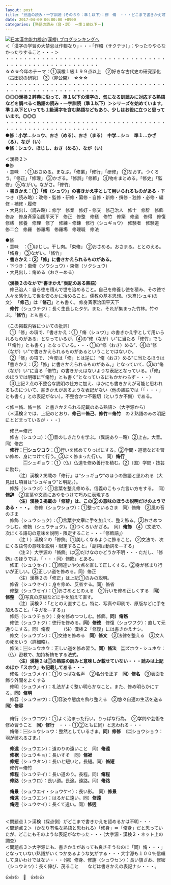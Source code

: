 ```yaml
---
layout: post
title: "熟語の読み・一字訓読（その５９：準１以下）：修　脩　・・・どこまで書きかえ可能？・・・"
date: 2017-04-09 00:00:00 +0900
categories: [熟語の読み（音・訓）　ー準１級以下－]
---
```


[![](/syuusyuu9701/assets/images/熟語の読み・一字訓読（その５９：準１以下）：修-脩-・・・どこまで書きかえ可能？・・・-br_c_3028_1.gif)](http://blog.with2.net/link.php?1659096:3028 "日本漢字能力検定(漢検) ブログランキングへ")[日本漢字能力検定(漢検) ブログランキングへ](http://blog.with2.net/link.php?1659096:3028)  
＜「漢字の学習の大禁忌は作輟なり」・・・「作輟（サクテツ）」：やったりやらなかったりすること・・・＞  
・・・・・・・・・・・・・・・・・・・・・・・・・・・・・・・・・・・・・・・・・・・・・・・・・・・・・・・・・  
☆☆☆今年のテーマ：①漢検１級１９９点以上　②好きな古代史の研究深化（古田説の研究）　③（非公開）　☆☆☆　　  
・・・・・・・・・・・・・・・・・・・・・・・・・・・・・・・・・・・・・・・・・・・・・・・・・・・・・・・・・  
**◎◎◎漢検２辞典に沿って、準１以下の漢字の、気になる訓読みに対応する熟語などを調べる＜熟語の読み・一字訓読（準１以下）＞シリーズを始めています。準１以下といっても１級漢字を含む熟語などもあり、少しはお役に立つと思っています。◎◎◎**  
・・・・・・・・・・・・・・・・・・・・・・・・・・・・・・・・・・・・・・・・・・・・・・・・・・・・・・・・・  
**●修：小学…シュウ、おさ（める）、おさ（まる）　中学…シュ　準１…かざ（る）、なが（い）**  
**●脩：シュウ、ほじし、おさ（める）、なが（い）**  
  
＜漢検２＞  
●修  
・意味　：①おさめる。まなぶ。「修業」「修行」「研修」 ②なおす。つくろう。「修正」「修理」 ③かざる。「修辞」「修飾」 ④物をまとめる。「修史」「監修」 ⑤ながい。ながさ。「修竹」　　  
**・書きかえ：①「脩（シュウ）」の書きかえ字として用いられるものがある**・下つき（読み略）：改修・監修・研修・纂修・自修・新修・撰修・独修・必修・編修・補修・履修  
・大見出し（読み略）：修学　修業　修好・修交　修己治人　修士　修辞　修飾　修身　修身斉家治国平天下　修正　修整　修繕　修竹　修築　修道　修得　修復　修祓　修養　修理　修了　修練・修錬　修行（シュギョウ）　修験者　修験道　修二会　修羅　修羅場　修羅場　修理職　修法  
  
●脩  
・意味　：①ほじし。干し肉。「束脩」 ②おさめる。おさまる。ととのえる。「脩身」 ③ながい。「脩竹」  
**・書きかえ：②「修」に書きかえられるものがある。**  
・下つき：棗脩（ソウシュウ）・束脩（ソクシュウ）  
・大見出し：脩める（おさ－める）  
  
**（漢検２のなかで“書きかえ”表記のある熟語）**  
　修己治人：自ら徳を積んで世を治めること。自己を修養し徳を積み、その徳で人々を感化して世を安らかに治めること。儒教の基本思想。〈朱熹(シュキ)の文〉 「**修己**」は「**脩己**」とも書く。 修身斉家治国平天下  
　**修竹**（シュウチク）：長く生長したタケ。また、それが集まった竹林。竹やぶ。「**脩竹**」とも書く。  
  
（この掲載内容についての批評）  
　①「修」の項で、「書きかえ：①「脩（シュウ）」の書きかえ字として用いられるものがある」となっているが、④の“修（なが）い”に当たる「修竹」でも「「脩竹」とも書く」となっている。・・・①の“修（おさ）める”、④の“修（なが）い”で書きかえられるものがあるということではないか。  
　②「脩」の項で、（今度は「修」とは逆に）“脩（おさ）める”に当たるほうは「書きかえ：②「修」に書きかえられるものがある。」となっていて、③の“脩（なが）い”に当る「脩竹」の書きかえはないような表記となっている。（「修」のほうでは明確に“「脩竹」とも書く”となっているにもかかわらず・・・）  
　③上記２点の不整合な説明の仕方に加え、ほかにも書きかえが可能と思われるものについて、書きかえがあるような表記がない（他の熟語では「「・・・」とも書く」との表記がない）。不整合かつ不親切（というか不備）である。  
  
＜修＝脩、脩＝修　と書きかえられる記載のある熟語＞（大字源から）  
（＊漢検２では、上記のとおり、**修己＝脩己、修竹＝脩竹**　の２熟語のみの明記にとどまっているが・・・）  
  
　修己＝脩己  
　修古（シュウコ）：①昔のしきたりを学ぶ。（異説ありー略）②上古。大昔。　　同）脩古  
　**修行：🈩シュウコウ**：①行いを修めてりっぱにする。②学問・道徳などを習い修め、身につけて行う。③よく修まった行い。　同）**脩行**  
　　　　🈔シュギョウ：①（仏）仏道を修め善行を積む。②（国）学問・技芸に励む。  
　　　（注）漢検２掲載の「修行」は“シュギョウ”のほうの熟語と思われる（大見出し項目は“シュギョウ”と明記。）。  
　修辞（シュウジ）：①言葉を整え修める。信義のこもった言い方をする。　同）**脩辞**　②言葉や文章にあやをつけて巧みに表現する  
　　　**（注）漢検２掲載の「修辞」は、この②の意味のほうの説明だけのようである・・・。**　修修（シュウシュウ）：①整っているさま　同）脩脩　②風の音のさま  
　修飾（シュウショク）：①言葉や文章に手を加えて、整え飾る。②おさめつつしむ。修飭（シュウチョク）。③つくろいかざる。　同）**脩飾**　④（文法で、次にくる語句の意味を説明・限定すること・・・「修飾語」）  
　　　（注１）漢検２の「修飾」①美しくなるように飾ること。 ②文法で、次にくる語句の意味を説明・限定すること。「副詞は動詞を―する」  
　　　（注２）大字源の「脩飾」は③だけなのかどうか不明・・・ただし、「修飭」のほうでは、「・・・同）脩飭」とある。  
　修正（シュウセイ）：①間違いや欠点を直して正しくする。②身が修まり行いが正しい。③正しい道を修める。同）脩正  
　　　（注）漢検２の「修正」は上記①のみの説明。  
　修省（シュウセイ）：身を修め、反省する。同）脩省  
　修整（シュウセイ）：①おさめととのえる　②行いを修め正しくする　**同）脩整**　③写真の原板などに手を加えて直す。  
　　　（注）漢検２：「ととのえ直すこと。特に、写真や印刷で、原版などに手を加えること。「ネガを―する」」  
　修飭（シュウチョク）：身を修めつつしむ。修飾。**同）脩飭**  
　修徳（シュウトク）：徳行を修める。**同）脩徳**　修復（シュウフク）：直して元通りにする。同）脩復　　　（注）漢検２「修復」には書きかえナシ。  
　修文（シュウブン）：①文徳を修める　**同）脩文**　②法律を整える　③文人の死をいう（詳細略）。  
　修法：🈩シュウホウ：正しい道を修め習う。**同）脩法**　🈔ズホウ・シュホウ：（仏）密教で、加持祈祷をする法式。  
　　　**（注）漢検２は🈔の熟語の読みと意味しか載せていない・・・読みは上記のほか「スホウ」も記載してある・・・**  
　修名（シュウメイ）：①りっぱな名声　②名分を正す　**同）脩名**　③表面を飾り外聞をよくする  
　修明（シュウメイ）：礼法がよく整い明らかなこと。また、修め明らかにする。**同）脩明**  
　修容（シュウヨウ）：①容姿や態度を飾り整える　②悠々自適の生活を送る　**同）脩容**  
　  
　脩行（シュウコウ）：①よく治まった行い。りっぱな行為。　②学問や芸術を修め習うこと　**同）修行**　・・・①②ともに同）と思われる・・・  
　脩脩：🈩シュウシュウ：整然としているさま。**同）修修**　（🈔ショウショウ：羽が破れるさま。）  
  
  
　**修遠**（シュウエン）：道のりの遠いこと　同）**脩遠**  
　**修裾**（シュウキョ）：長いすそ　同）**脩裾**  
　**修短**（シュウタン）：長いと短いと。長短。同）**脩短**  
　修竹＝脩竹  
　**修程**（シュウテイ）：長い道のり。長程。同）**脩程**  
　**修路**（シュウロ）：長い道。長途。遠路。同）**脩路**  
  
　**脩景**（シュウエイ・シュウケイ）：長い影。　同）**修景**  
　**脩遠**（シュウエン）：はるかに遠い。同）**修遠**  
　**脩迥**（シュウケイ）：長くて遠い。同）**修迥**  
　  
  
＜問題点１＞漢検（採点側）がどこまで書きかえを認めるかは不明・・・  
＜問題点２＞（かなり有名な熟語と思われる）「修身」＝「脩身」だと思っていたが、どこにもそのような表記がなかった・・・（大字源・漢検２・ネット上の調査）  
＜問題点３＞大字源にも、書きかえがあっても良さそうなのに「同）脩・・・」となっていない熟語がいくつかあるような気がする・・・大字源も１００％信頼して良いわけではない・・・（例）修身、修旃（シュウセン）：長い旗ざお、修密（シュウミツ）：長く伸び、茂ること　　などは書きかえの表記ナシ・・・。  
  
👍👍👍　🐔　👍👍👍  
